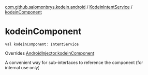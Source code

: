 [com.github.salomonbrys.kodein.android](../index.md) / [KodeinIntentService](index.md) / [kodeinComponent](.)

# kodeinComponent

`val kodeinComponent: IntentService`

Overrides [AndroidInjector.kodeinComponent](../-android-injector/kodein-component.md)

A convenient way for sub-interfaces to reference the component (for internal use only)

